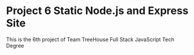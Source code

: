 # Project 6 Static Node.js and Express Site
 This is the 6th project of Team TreeHouse Full Stack JavaScript Tech Degree
